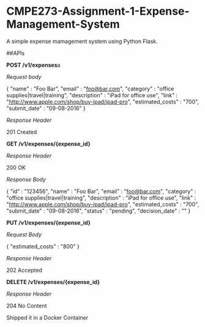 # CMPE273-Assignment-1-Expense-Management-System

A simple expense mamagement system using Python Flask.

##APIs

**POST /v1/expenses**a

*Request body*

{
    "name" : "Foo Bar",
    "email" : "foo@bar.com",
    "category" : "office supplies|travel|training",
    "description" : "iPad for office use",
    "link" : "http://www.apple.com/shop/buy-ipad/ipad-pro",
    "estimated_costs" : "700",
    "submit_date" : "09-08-2016"
}

*Response Header*

201 Created

**GET /v1/expenses/{expense_id}**

*Response Header*

200 OK


*Response Body*

{
    "id" : "123456",
    "name" : "Foo Bar",
    "email" : "foo@bar.com",
    "category" : "office supplies|travel|training",
    "description" : "iPad for office use",
    "link" : "http://www.apple.com/shop/buy-ipad/ipad-pro",
    "estimated_costs" : "700",
    "submit_date" : "09-08-2016",
    "status" : "pending",
    "decision_date" : ""
}

**PUT /v1/expenses/{expense_id}**

*Request Body*

{
    "estimated_costs" : "800"
}

*Response Header*

202 Accepted

**DELETE /v1/expenses/{expense_id}**

*Response Header*

204 No Content

Shipped it in a Docker Container
